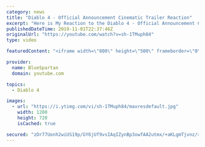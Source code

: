 ```yaml
---
category: news
title: "Diablo 4 - Official Announcement Cinematic Trailer Reaction"
excerpt: "Here is My Reaction to the Diablo 4 - Official Announcement Cinematic Trailer Let me know what you thought of thought of the cinematic in the comments down ..."
publishedDateTime: 2019-11-01T22:37:46Z
originalUrl: "https://youtube.com/watch?v=sh-1TMuph84"
type: video

featuredContent: "<iframe width=\"800\" height=\"500\" frameborder=\"0\" src=\"https://www.youtube.com/embed/sh-1TMuph84\" allow=\"accelerometer; autoplay; encrypted-media; gyroscope; picture-in-picture\" allowfullscreen></iframe>"

provider:
  name: BlueSpartan
  domain: youtube.com

topics:
  - Diablo 4

images:
  - url: "https://i.ytimg.com/vi/sh-1TMuph84/maxresdefault.jpg"
    width: 1280
    height: 720
    isCached: true

secured: "zDr77Uonh2wiUS19p/GY6jUf9vsIAqIZynBp3owfAA2utmx/+aKLgmTjvnz/rFJB9cWwhWMVO1TmIEYcwpoJxDXT1QHPn9OZbw5UtfZxmALNTWxOWsQbx+6pFooP9PHbA8J8MhzJdXHuhsVpnJpmw8UT69j0cajvuxmYlo8z7abmK25UGGmMZV9kjYREc7780SGXqrKz/+I8w7wBWhjpU7J6N5bqi1s2j39ZbUiBO6w15Sdq40OieRaDtg8g5XdqoJbcq4FeA1H7p0JfgeoEwr0qPQlgHudMuJ+sEeQs1FtEInNmMJ9Elh6NJ827SkeaUXscyCMA8qQrIBYasFrWVlwIY2dlepE8CJVFRrRt/v2Si9CWQd3ZRoQTuHmfRfdtZDIO0gSWKnjH+z9/JdsTyE7Z4o2+nRex22TWGOHnPZ0dt2GCXXTR9//0peRzkJON;HW0SfRlK6SoF7MGsk0XgiA=="
---
```


